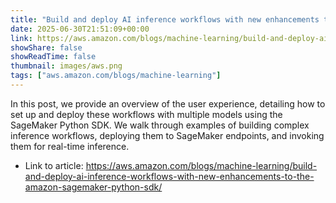 ```yaml
---
title: "Build and deploy AI inference workflows with new enhancements to the Amazon SageMaker Python SDK"
date: 2025-06-30T21:51:09+00:00
link: https://aws.amazon.com/blogs/machine-learning/build-and-deploy-ai-inference-workflows-with-new-enhancements-to-the-amazon-sagemaker-python-sdk/
showShare: false
showReadTime: false
thumbnail: images/aws.png
tags: ["aws.amazon.com/blogs/machine-learning"]
---
```

In this post, we provide an overview of the user experience, detailing how to set up and deploy these workflows with multiple models using the SageMaker Python SDK. We walk through examples of building complex inference workflows, deploying them to SageMaker endpoints, and invoking them for real-time inference.

- Link to article: https://aws.amazon.com/blogs/machine-learning/build-and-deploy-ai-inference-workflows-with-new-enhancements-to-the-amazon-sagemaker-python-sdk/